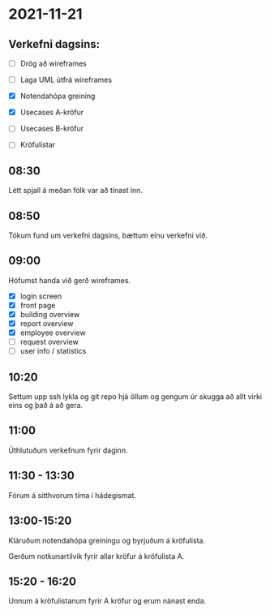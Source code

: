 # 2021-11-21


## Verkefni dagsins:
- [ ] Drög að wireframes

- [ ] Laga UML útfrá wireframes

- [x] Notendahópa greining
- [x] Usecases A-kröfur
- [ ] Usecases B-kröfur
- [ ] Kröfulistar


## 08:30

Létt spjall á meðan fólk var að tínast inn.

## 08:50

Tókum fund um verkefni dagsins, bættum einu verkefni við.


## 09:00

Hófumst handa við gerð wireframes.
 - [x] login screen
 - [x] front page
 - [x] building overview
 - [x] report overview
 - [x] employee overview
 - [ ] request overview
 - [ ] user info / statistics 

## 10:20 

Settum upp ssh lykla og git repo hjá öllum og gengum úr skugga að allt virki eins og það á að gera.

## 11:00

Úthlutuðum verkefnum fyrir daginn.


## 11:30  - 13:30
Fórum á sitthvorum tíma í hádegismat.

## 13:00-15:20
Kláruðum notendahópa greiningu og byrjuðum á kröfulista.

Gerðum notkunartilvik fyrir allar kröfur á kröfulista A.

## 15:20 - 16:20
Unnum á kröfulistanum fyrir A kröfur og erum nánast enda. 

